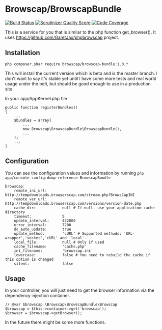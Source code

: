 # Browscap/BrowscapBundle

[![Build Status](https://travis-ci.org/browscap/BrowscapBundle.png?branch=master)](https://travis-ci.org/browscap/BrowscapBundle) [![Scrutinizer Quality Score](https://scrutinizer-ci.com/g/browscap/BrowscapBundle/badges/quality-score.png?s=0a058c81e93dd25ad58b538c8578d14c8fe31ca6)](https://scrutinizer-ci.com/g/browscap/BrowscapBundle/) [![Code Coverage](https://scrutinizer-ci.com/g/browscap/BrowscapBundle/badges/coverage.png?s=6ff7ad2d6ef5cd27781edc70bc3370d06134d074)](https://scrutinizer-ci.com/g/browscap/BrowscapBundle/)

This is a service for you that is similar to the php function get_browser(). It
uses https://github.com/GaretJax/phpbrowscap project.

## Installation

    php composer.phar require browscap/browscap-bundle:1.0.*

This will install the current version which is beta and is the master branch. I
don't want to say it's stable yet until I have some more tests and real world
usage under the belt, but should be good enough to use in a production site.

In your app/AppKernel.php file

    public function registerBundles()
    {
        ...
        $bundles = array(
            ...
            new Browscap\BrowscapBundle\BrowscapBundle(),
            ...
        );
        ...
    }

## Configuration

You can see the configuration values and information by running `php app/console config:dump-reference BrowscapBundle`

    browscap:
        remote_ini_url:       http://tempdownloads.browserscap.com/stream.php?BrowsCapINI
        remote_ver_url:       http://tempdownloads.browserscap.com/versions/version-date.php
        cache_dir:            null # If null, use your application cache directory
        timeout:              5
        update_interval:      432000
        error_interval:       7200
        do_auto_update:       true
        update_method:        'cURL' # Supported methods: 'URL-wrapper','socket','cURL' and 'local'.
        local_file:           null # Only if used
        cache_filename:       'cache.php'
        ini_filename:         'browscap.ini'
        lowercase:            false # You need to rebuild the cache if this option is changed
        silent:               false

## Usage

In your controller, you will just need to get the browser information via the
dependency injection container.

    // @var $browscap \Browscap\BrowscapBundle\Browscap
    $browscap = $this->container->get('browscap');
    $browser = $browscap->getBrowser();

In the future there might be some more functions.

